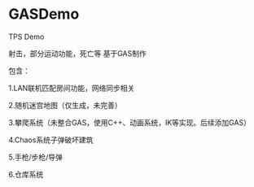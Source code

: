# GASDemo
  TPS Demo

  射击，部分运动功能，死亡等 基于GAS制作
  
  包含：
  
  1.LAN联机匹配房间功能，网络同步相关
  
  2.随机迷宫地图（仅生成，未完善）
  
  3.攀爬系统（未整合GAS，使用C++、动画系统，IK等实现。后续添加GAS）
  
  4.Chaos系统子弹破坏建筑
  
  5.手枪/步枪/导弹 
  
  6.仓库系统
  

